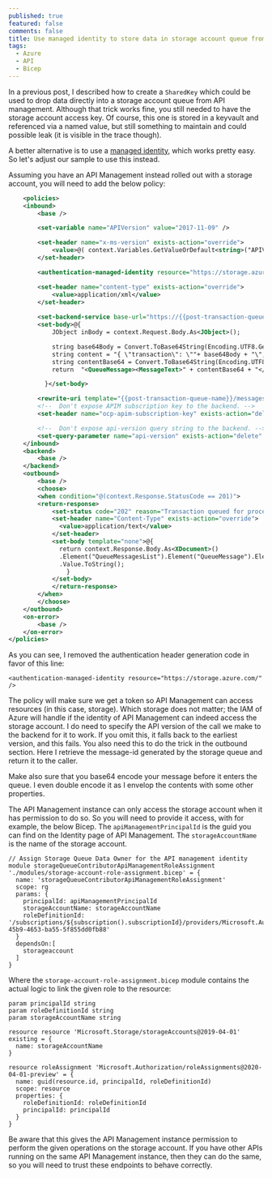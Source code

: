 ```yaml
---
published: true
featured: false
comments: false
title: Use managed identity to store data in storage account queue from API Management
tags:
  - Azure
  - API
  - Bicep
---
```

In a previous post, I described how to create a `SharedKey` which could be used to drop data directly into a storage account queue from API management. Although that trick works fine, you still needed to have the storage account access key. Of course, this one is stored in a keyvault and referenced via a named value, but still something to maintain and could possible leak (it is visible in the trace though).

A better alternative is to use a [managed identity](https://docs.microsoft.com/en-us/azure/api-management/api-management-authentication-policies#ManagedIdentity), which works pretty easy. So let's adjust our sample to use this instead.

Assuming you have an API Management instead rolled out with a storage account, you will need to add the below policy:

```xml
    <policies>
    <inbound>
        <base />

        <set-variable name="APIVersion" value="2017-11-09" />

        <set-header name="x-ms-version" exists-action="override">
            <value>@( context.Variables.GetValueOrDefault<string>("APIVersion") )</value>
        </set-header>

        <authentication-managed-identity resource="https://storage.azure.com/" />

        <set-header name="content-type" exists-action="override">
            <value>application/xml</value>
        </set-header>
        
        <set-backend-service base-url="https://{{post-transaction-queue-storageaccount}}.queue.core.windows.net/" />
        <set-body>@{ 
            JObject inBody = context.Request.Body.As<JObject>(); 

            string base64Body = Convert.ToBase64String(Encoding.UTF8.GetBytes(inBody.ToString()));
            string content = "{ \"transaction\": \""+ base64Body + "\", \"version\": \"" + context.Api.Version + "\", \"subscription\": \"" + context.Subscription.Id +"\"}";
            string contentBase64 = Convert.ToBase64String(Encoding.UTF8.GetBytes(content));
            return  "<QueueMessage><MessageText>" + contentBase64 + "</MessageText></QueueMessage>"; 

          }</set-body>

        <rewrite-uri template="{{post-transaction-queue-name}}/messages" copy-unmatched-params="true" />
        <!--  Don't expose APIM subscription key to the backend. -->
        <set-header name="ocp-apim-subscription-key" exists-action="delete" />

        <!--  Don't expose api-version query string to the backend. -->
        <set-query-parameter name="api-version" exists-action="delete" />
    </inbound>
    <backend>
        <base />
    </backend>
    <outbound>
        <base />
        <choose>
        <when condition="@(context.Response.StatusCode == 201)">
        <return-response>
            <set-status code="202" reason="Transaction queued for processing" />
            <set-header name="Content-Type" exists-action="override">
              <value>application/text</value>
            </set-header>
            <set-body template="none">@{
              return context.Response.Body.As<XDocument>()
              .Element("QueueMessagesList").Element("QueueMessage").Element("MessageId")    
              .Value.ToString();
                }
            </set-body>       
            </return-response>
        </when>
        </choose>
    </outbound>
    <on-error>
        <base />
    </on-error>
</policies>
```

As you can see, I removed the authentication header generation code in favor of this line:

`<authentication-managed-identity resource="https://storage.azure.com/" />`

The policy will make sure we get a token so API Management can access resources (in this case, storage). Which storage does not matter; the IAM of Azure will handle if the identity of API Management can indeed access the storage account. I do need to specify the API version of the call we make to the backend for it to work. If you omit this, it falls back to the earliest version, and this fails. You also need this to do the trick in the outbound section. Here I retrieve the message-id generated by the storage queue and return it to the caller.

Make also sure that you base64 encode your message before it enters the queue. I even double encode it as I envelop the contents with some other properties.

The API Management instance can only access the storage account when it has permission to do so. So you will need to provide it access, with for example, the below Bicep. The `apiManagementPrincipalId` is the guid you can find on the Identity page of API Management. The `storageAccountName` is the name of the storage account.

```bicep
// Assign Storage Queue Data Owner for the API management identity
module storageQueueContributorApiManagementRoleAssignment './modules/storage-account-role-assignment.bicep' = {
  name: 'storageQueueContributorApiManagementRoleAssignment'
  scope: rg
  params: {
    principalId: apiManagementPrincipalId
    storageAccountName: storageAccountName
    roleDefinitionId: '/subscriptions/${subscription().subscriptionId}/providers/Microsoft.Authorization/roleDefinitions/974c5e8b-45b9-4653-ba55-5f855dd0fb88'
  }
  dependsOn:[    
    storageaccount
  ]
}
```

Where the `storage-account-role-assignment.bicep` module contains the actual logic to link the given role to the resource:

```bicep
param principalId string
param roleDefinitionId string
param storageAccountName string

resource resource 'Microsoft.Storage/storageAccounts@2019-04-01' existing = {
  name: storageAccountName
}

resource roleAssignment 'Microsoft.Authorization/roleAssignments@2020-04-01-preview' = {
  name: guid(resource.id, principalId, roleDefinitionId)
  scope: resource
  properties: {
    roleDefinitionId: roleDefinitionId
    principalId: principalId    
  }
}
```

Be aware that this gives the API Management instance permission to perform the given operations on the storage account. If you have other APIs running on the same API Management instance, then they can do the same, so you will need to trust these endpoints to behave correctly.